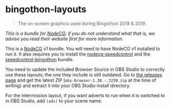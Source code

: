 # bingothon-layouts

> The on-screen graphics used during Bingothon 2018 & 2019.

*This is a bundle for [NodeCG](https://nodecg.com/); if you do not understand what that is, we advise you read their website first for more information.*

This is a [NodeCG](https://nodecg.com) v1 bundle. You will need to have NodeCG v1 installed to run it. It also requires you to install the [nodecg-speedcontrol](https://github.com/speedcontrol/nodecg-speedcontrol) and the [speedcontrol-bingothon](https://github.com/bingothon/speedcontrol-bingothon) bundle.

You need to update the included Browser Source in OBS Studio to correctly use these layouts; the one they include is still outdated. Go to [the releases page](https://github.com/kc5nra/obs-browser/releases) and get the latest ZIP (`obs-browser-1.30.-.3239.zip` at the time of writing) and extract it into your OBS Studio install directory.

For the intermission layout, if you want adverts to run when it is switched to in OBS Studio, add `(ads)` to your scene name.